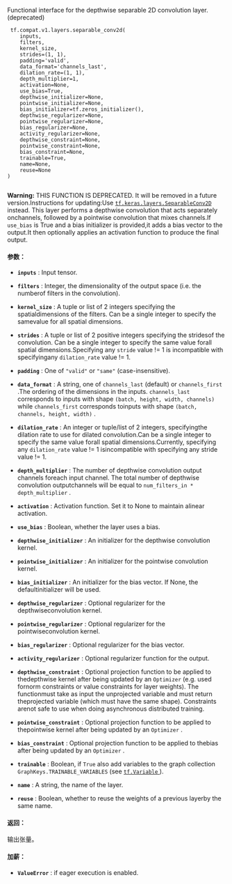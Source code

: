 Functional interface for the depthwise separable 2D convolution layer. (deprecated)

```
 tf.compat.v1.layers.separable_conv2d(
    inputs,
    filters,
    kernel_size,
    strides=(1, 1),
    padding='valid',
    data_format='channels_last',
    dilation_rate=(1, 1),
    depth_multiplier=1,
    activation=None,
    use_bias=True,
    depthwise_initializer=None,
    pointwise_initializer=None,
    bias_initializer=tf.zeros_initializer(),
    depthwise_regularizer=None,
    pointwise_regularizer=None,
    bias_regularizer=None,
    activity_regularizer=None,
    depthwise_constraint=None,
    pointwise_constraint=None,
    bias_constraint=None,
    trainable=True,
    name=None,
    reuse=None
)
 
```


**Warning:**  THIS FUNCTION IS DEPRECATED. It will be removed in a future version.Instructions for updating:Use [ `tf.keras.layers.SeparableConv2D` ](https://tensorflow.google.cn/api_docs/python/tf/keras/layers/SeparableConv2D) instead.
This layer performs a depthwise convolution that acts separately onchannels, followed by a pointwise convolution that mixes channels.If  `use_bias`  is True and a bias initializer is provided,it adds a bias vector to the output.It then optionally applies an activation function to produce the final output.

#### 参数：
- **`inputs`** : Input tensor.
- **`filters`** : Integer, the dimensionality of the output space (i.e. the numberof filters in the convolution).
- **`kernel_size`** : A tuple or list of 2 integers specifying the spatialdimensions of the filters. Can be a single integer to specify the samevalue for all spatial dimensions.
- **`strides`** : A tuple or list of 2 positive integers specifying the stridesof the convolution. Can be a single integer to specify the same value forall spatial dimensions.Specifying any  `stride`  value != 1 is incompatible with specifyingany  `dilation_rate`  value != 1.
- **`padding`** : One of  `"valid"`  or  `"same"`  (case-insensitive).
- **`data_format`** : A string, one of  `channels_last`  (default) or  `channels_first` .The ordering of the dimensions in the inputs. `channels_last`  corresponds to inputs with shape `(batch, height, width, channels)`  while  `channels_first`  corresponds toinputs with shape  `(batch, channels, height, width)` .


- **`dilation_rate`** : An integer or tuple/list of 2 integers, specifyingthe dilation rate to use for dilated convolution.Can be a single integer to specify the same value forall spatial dimensions.Currently, specifying any  `dilation_rate`  value != 1 isincompatible with specifying any stride value != 1.


- **`depth_multiplier`** : The number of depthwise convolution output channels foreach input channel. The total number of depthwise convolution outputchannels will be equal to  `num_filters_in * depth_multiplier` .


- **`activation`** : Activation function. Set it to None to maintain alinear activation.


- **`use_bias`** : Boolean, whether the layer uses a bias.


- **`depthwise_initializer`** : An initializer for the depthwise convolution kernel.


- **`pointwise_initializer`** : An initializer for the pointwise convolution kernel.


- **`bias_initializer`** : An initializer for the bias vector. If None, the defaultinitializer will be used.


- **`depthwise_regularizer`** : Optional regularizer for the depthwiseconvolution kernel.


- **`pointwise_regularizer`** : Optional regularizer for the pointwiseconvolution kernel.


- **`bias_regularizer`** : Optional regularizer for the bias vector.


- **`activity_regularizer`** : Optional regularizer function for the output.


- **`depthwise_constraint`** : Optional projection function to be applied to thedepthwise kernel after being updated by an  `Optimizer`  (e.g. used fornorm constraints or value constraints for layer weights). The functionmust take as input the unprojected variable and must return theprojected variable (which must have the same shape). Constraints arenot safe to use when doing asynchronous distributed training.


- **`pointwise_constraint`** : Optional projection function to be applied to thepointwise kernel after being updated by an  `Optimizer` .


- **`bias_constraint`** : Optional projection function to be applied to thebias after being updated by an  `Optimizer` .


- **`trainable`** : Boolean, if  `True`  also add variables to the graph collection `GraphKeys.TRAINABLE_VARIABLES`  (see [ `tf.Variable` ](https://tensorflow.google.cn/api_docs/python/tf/Variable)).


- **`name`** : A string, the name of the layer.


- **`reuse`** : Boolean, whether to reuse the weights of a previous layerby the same name.


#### 返回：
输出张量。

#### 加薪：
- **`ValueError`** : if eager execution is enabled.
